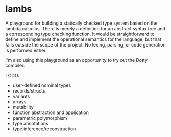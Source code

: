 # lambs

A playground for building a statically checked type system based on the lambda calculus. There is merely a definition for an abstract syntax tree and a corresponding type checking function. It would be straightforward to define and implement the operational semantics for the language, but that falls outside the scope of the project. No lexing, parsing, or code generation is performed either. 

I'm also using this playground as an opportunity to try out the Dotty compiler.

TODO:
- user-defined nominal types
- records/structs
- variants
- arrays
- mutability
- function abstraction and application
- parametric polymorphism
- type annotations
- type inference/reconstruction
